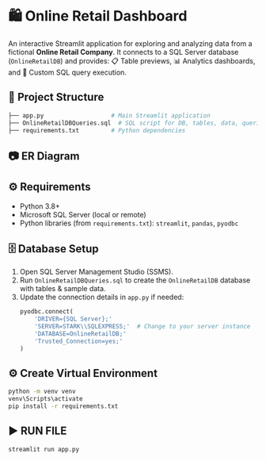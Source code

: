 # 🛍 Online Retail Dashboard

An interactive Streamlit application for exploring and analyzing data from a fictional **Online Retail Company**. It connects to a SQL Server database (`OnlineRetailDB`) and provides: 📋 Table previews, 📊 Analytics dashboards, and 📝 Custom SQL query execution.

## 📂 Project Structure
```bash
├── app.py                   # Main Streamlit application  
├── OnlineRetailDBQueries.sql  # SQL script for DB, tables, data, queries, indexes, triggers, views  
├── requirements.txt         # Python dependencies  
```

## 📷 ER Diagram


## ⚙️ Requirements
- Python 3.8+
- Microsoft SQL Server (local or remote)
- Python libraries (from `requirements.txt`): `streamlit`, `pandas`, `pyodbc`

## 🗄️ Database Setup
1. Open SQL Server Management Studio (SSMS).  
2. Run `OnlineRetailDBQueries.sql` to create the `OnlineRetailDB` database with tables & sample data.  
3. Update the connection details in `app.py` if needed:  
   ```python
   pyodbc.connect(
       'DRIVER={SQL Server};'
       'SERVER=STARK\\SQLEXPRESS;'  # Change to your server instance
       'DATABASE=OnlineRetailDB;'
       'Trusted_Connection=yes;'
   )

## ⚙️ Create Virtual Environment
```bash
python -m venv venv
venv\Scripts\activate
pip install -r requirements.txt
```


## ▶️ RUN FILE
```bash
streamlit run app.py
